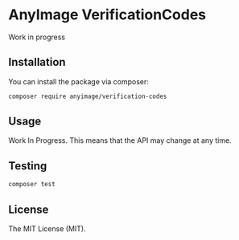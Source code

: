 # AnyImage VerificationCodes

Work in progress

## Installation

You can install the package via composer:

```bash
composer require anyimage/verification-codes
```

## Usage

Work In Progress. This means that the API may change at any time.

## Testing

```bash
composer test
```

## License

The MIT License (MIT).
